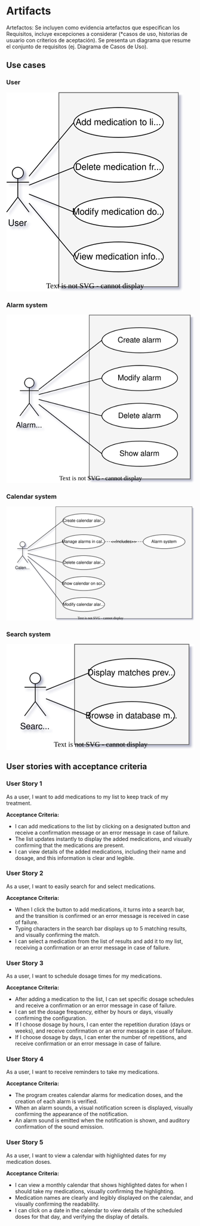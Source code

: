 # Artifacts

Artefactos: Se incluyen como evidencia artefactos que especifican los Requisitos, incluye excepciones a considerar (*casos de uso, historias de usuario con criterios de aceptación). Se presenta un diagrama que resume el conjunto de requisitos (ej. Diagrama de Casos de Uso).

## Use cases

### User

![alt](assets/userUC.svg)

### Alarm system

![text](assets/alarmUC.svg)

### Calendar system

![text](assets/calendarUC.svg)

### Search system

![alt](assets/searchUC.svg)

## User stories with acceptance criteria

### User Story 1

As a user, I want to add medications to my list to keep track of my treatment.

**Acceptance Criteria:**

- I can add medications to the list by clicking on a designated button and receive a confirmation message or an error message in case of failure.
- The list updates instantly to display the added medications, and visually confirming that the medications are present.
- I can view details of the added medications, including their name and dosage, and this information is clear and legible.

### User Story 2

As a user, I want to easily search for and select medications.

**Acceptance Criteria:**

- When I click the button to add medications, it turns into a search bar, and the transition is confirmed or an error message is received in case of failure.
- Typing characters in the search bar displays up to 5 matching results, and visually confirming the match.
- I can select a medication from the list of results and add it to my list, receiving a confirmation or an error message in case of failure.

### User Story 3

As a user, I want to schedule dosage times for my medications.

**Acceptance Criteria:**

- After adding a medication to the list, I can set specific dosage schedules and receive a confirmation or an error message in case of failure.
- I can set the dosage frequency, either by hours or days, visually confirming the configuration.
- If I choose dosage by hours, I can enter the repetition duration (days or weeks), and receive confirmation or an error message in case of failure.
- If I choose dosage by days, I can enter the number of repetitions, and receive confirmation or an error message in case of failure.

### User Story 4

As a user, I want to receive reminders to take my medications.

**Acceptance Criteria:**

- The program creates calendar alarms for medication doses, and the creation of each alarm is verified.
- When an alarm sounds, a visual notification screen is displayed, visually confirming the appearance of the notification.
- An alarm sound is emitted when the notification is shown, and auditory confirmation of the sound emission.

### User Story 5

As a user, I want to view a calendar with highlighted dates for my medication doses.

**Acceptance Criteria:**

- I can view a monthly calendar that shows highlighted dates for when I should take my medications, visually confirming the highlighting.
- Medication names are clearly and legibly displayed on the calendar, and visually confirming the readability.
- I can click on a date in the calendar to view details of the scheduled doses for that day, and verifying the display of details.

